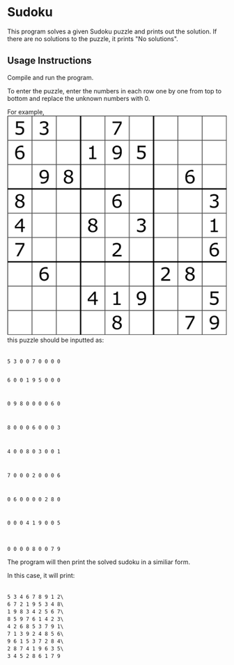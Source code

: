 # Sudoku

This program solves a given Sudoku puzzle and prints out the solution.
If there are no solutions to the puzzle, it prints "No solutions".

## Usage Instructions

Compile and run the program.

To enter the puzzle, enter the numbers in each row one by one from top to bottom and replace the unknown numbers with 0.

For example,
![image description](sudoku.png)
this puzzle should be inputted as:

<code>
5 3 0 0 7 0 0 0 0

6 0 0 1 9 5 0 0 0

0 9 8 0 0 0 0 6 0

8 0 0 0 6 0 0 0 3

4 0 0 8 0 3 0 0 1

7 0 0 0 2 0 0 0 6

0 6 0 0 0 0 2 8 0

0 0 0 4 1 9 0 0 5

0 0 0 0 8 0 0 7 9
</code>

The program will then print the solved sudoku in a similiar form.

In this case, it will print:

<code>
5 3 4 6 7 8 9 1 2\
6 7 2 1 9 5 3 4 8\
1 9 8 3 4 2 5 6 7\
8 5 9 7 6 1 4 2 3\
4 2 6 8 5 3 7 9 1\
7 1 3 9 2 4 8 5 6\
9 6 1 5 3 7 2 8 4\
2 8 7 4 1 9 6 3 5\
3 4 5 2 8 6 1 7 9
</code>